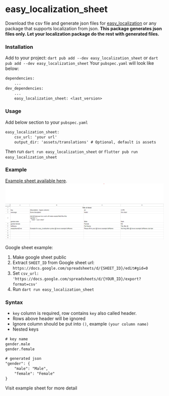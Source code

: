 # easy_localization_sheet
Download the csv file and generate json files for [easy_localization](https://pub.dev/packages/easy_localization) or any package that supports localization from json.
**This package generates json files only. Let your localization package do the rest with generated files.**

### Installation
Add to your project:
`dart pub add --dev easy_localization_sheet` or `dart pub add --dev easy_localization_sheet`
Your `pubspec.yaml` will look like below:
```
dependencies:
    ...
dev_dependencies:
    ...
    easy_localization_sheet: <last_version>
```
### Usage
Add below section to your `pubspec.yaml`
```
easy_localization_sheet:
    csv_url: 'your url'
    output_dir: 'assets/translations' # Optional, default is assets
```

Then run `dart run easy_localization_sheet` or `flutter pub run easy_localization_sheet`
### Example
[Example sheet available here](https://docs.google.com/spreadsheets/d/1p6oQw6BKObb3RU_fIWskJjofRzEb01cfzfNE14Px4nw/edit#gid=0).
![csv example file](/images/sheet_screenshot.png)

Google sheet example:
1. Make google sheet public
2. Extract `SHEET_ID` from Google sheet url: `https://docs.google.com/spreadsheets/d/{SHEET_ID}/edit#gid=0`
3. Set `csv_url: 'https://docs.google.com/spreadsheets/d/{YOUR_ID}/export?format=csv'`
4. Run `dart run easy_localization_sheet`

### Syntax
- `key` column is required, row contains `key` also called header.
- Rows above header will be ignored
- Ignore column should be put into `()`, example `(your column name)`
- Nested keys
```
# key name
gender.male
gender.female
```
```
# generated json
"gender": {
    "male": "Male",
    "female": "Female"
}
```
Visit example sheet for more detail